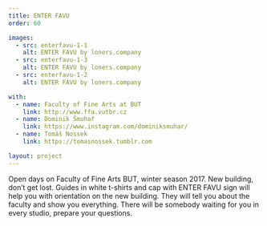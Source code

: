 ```yaml
---
title: ENTER FAVU
order: 60

images:
  - src: enterfavu-1-1
    alt: ENTER FAVU by loners.company
  - src: enterfavu-1-3
    alt: ENTER FAVU by loners.company
  - src: enterfavu-1-2
    alt: ENTER FAVU by loners.company

with:
  - name: Faculty of Fine Arts at BUT
    link: http://www.ffa.vutbr.cz
  - name: Dominik Šmuhař
    link: https://www.instagram.com/dominiksmuhar/
  - name: Tomáš Nossek
    link: https://tomasnossek.tumblr.com

layout: project
---
```

Open days on Faculty of Fine Arts BUT, winter season 2017. New building, don’t get lost. Guides in white t-shirts and cap with ENTER FAVU sign will help you with orientation on the new building. They will tell you about the faculty and show you everything. There will be somebody waiting for you in every studio, prepare your questions.

